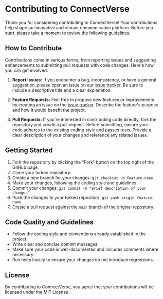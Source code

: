 # Contributing to ConnectVerse

Thank you for considering contributing to ConnectVerse! Your contributions help shape an innovative and vibrant communication platform. Before you start, please take a moment to review the following guidelines.

## How to Contribute

Contributions come in various forms, from reporting issues and suggesting enhancements to submitting pull requests with code changes. Here's how you can get involved:

1. **Report Issues:** If you encounter a bug, inconsistency, or have a general suggestion, please open an issue on our [issue tracker](https://github.com/adiabhiraj195/chat-app/issues). Be sure to include a descriptive title and a clear explanation.

2. **Feature Requests:** Feel free to propose new features or improvements by creating an issue on the [issue tracker](https://github.com/adiabhiraj195/chat-app/issues). Describe the feature's purpose and how it would benefit the project.

3. **Pull Requests:** If you're interested in contributing code directly, fork the repository and create a pull request. Before submitting, ensure your code adheres to the existing coding style and passes tests. Provide a clear description of your changes and reference any related issues.

## Getting Started

1. Fork the repository by clicking the "Fork" button on the top right of the GitHub page.
2. Clone your forked repository: 
3. Create a new branch for your changes: `git checkout -b feature-name`
4. Make your changes, following the coding style and guidelines.
5. Commit your changes: `git commit -m "Brief description of your changes"`
6. Push the changes to your forked repository: `git push origin feature-name`
7. Create a pull request against the `main` branch of the original repository.

## Code Quality and Guidelines

- Follow the coding style and conventions already established in the project.
- Write clear and concise commit messages.
- Make sure your code is well-documented and includes comments where necessary.
- Run tests locally to ensure your changes do not introduce regressions.

## License

By contributing to ConnectVerse, you agree that your contributions will be licensed under the MIT License.
